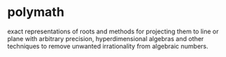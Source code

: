 # polymath
exact representations of roots and methods for projecting them to line or plane with arbitrary precision, hyperdimensional algebras and other techniques to remove unwanted irrationality from algebraic numbers.
